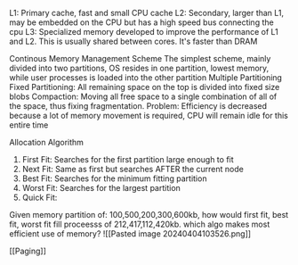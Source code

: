 L1: Primary cache, fast and small CPU cache
L2: Secondary, larger than L1, may be embedded on the CPU but has a high speed bus connecting the cpu
L3: Specialized memory developed to improve the performance of L1 and L2. This is usually shared between cores. It's faster than DRAM

Continous Memory Management Scheme
	The simplest scheme, mainly divided into two partitions, OS resides in one partition, lowest memory, while user processes is loaded into the other partition
Multiple Partitioning
	Fixed Partitioning:
		All remaining space on the top is divided into fixed size blobs
Compaction:
	Moving all free space to a single combination of all of the space, thus fixing fragmentation.
	Problem: Efficiency is decreased because a lot of memory movement is required, CPU will remain idle for this entire time



Allocation Algorithm
1. First Fit: Searches for the first partition large enough to  fit
2. Next Fit: Same as first but searches AFTER the current node
3. Best Fit: Searches for the minimum fitting partition
4. Worst Fit: Searches for the largest partition
5. Quick Fit: 



Given memory partition of: 100,500,200,300,600kb, how would first fit, best fit, worst fit fill proceesss of 212,417,112,420kb. which algo makes most efficient use of memory?
![[Pasted image 20240404103526.png]]


[[Paging]]
